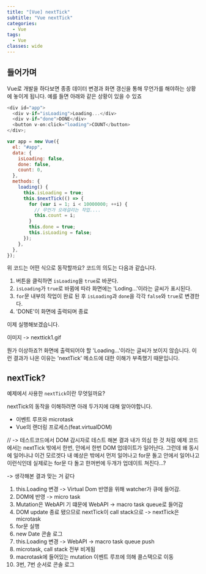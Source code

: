 ```yaml
---
title: "[Vue] nextTick"
subtitle: "Vue nextTick"
categories:
  - Vue
tags:
  - Vue
classes: wide
---
```


## 들어가며

Vue로 개발을 하다보면 종종 데이터 변경과 화면 갱신을 통해 무언가를 해야하는 상황에 놓이게 됩니다.
예를 들면 아래와 같은 상황이 있을 수 있죠

```javascript
<div id="app">
  <div v-if="isLoading">Loading...</div>
  <div v-if="done">DONE</div>
  <button v-on:click="loading">COUNT</button>
</div>;

var app = new Vue({
  el: "#app",
  data: {
    isLoading: false,
    done: false,
    count: 0,
  },
  methods: {
    loading() {
      this.isLoading = true;
      this.$nextTick(() => {
        for (var i = 1; i < 10000000; ++i) {
          // 무언가 오래걸리는 작업....
          this.count = i;
        }
        this.done = true;
        this.isLoading = false;
      });
    },
  },
});
```

위 코드는 어떤 식으로 동작할까요? 코드의 의도는 다음과 같습니다.

1. 버튼을 클릭하면 `isLoading`을 `true`로 바꾼다.
2. `isLoading`가 `true`로 바뀜에 따라 화면에는 'Loding...'이라는 글씨가 표시된다.
3. `for`문 내부의 작업이 완료 된 후 `isLoading`과 `done`을 각각 `false`와 `true`로 변경한다.
4. 'DONE'이 화면에 출력되며 종료

이제 실행해보겠습니다.

이미지 -> nexttick1.gif

뭔가 이상하죠?! 화면에 출력되어야 할 'Loading...'이라는 글씨가 보이지 않습니다. 이런 결과가 나온 이유는 'nextTick' 메소드에 대한 이해가 부족했기 때문입니다.

## nextTick?

예제에서 사용한 `nextTick`이란 무엇일까요?

nextTick의 동작을 이해하려면 아래 두가지에 대해 알아야합니다.

- 이벤트 루프와 microtask
- Vue의 랜더링 프로세스(feat.virtualDOM)

// -> 테스트코드에서 DOM 감시자로 테스트 해본 결과 내가 의심 한 것 처럼 예제 코드에서는 nextTick 밖에서 한번, 안에서 한번 DOM 업데이트가 일어난다. 그런데 왜 동시에 일어나냐 이건 모르겟다 내 예상은 밖에서 먼저 일어나고 for문 돌고 안에서 일어나고 이런식인데 실제로는 for문 다 돌고 한꺼번에 두개가 업데이트 쳐진다...?

-> 생각해본 결과 맞는 거 같다

1. this.Loading 변경 -> Virtual Dom 반영을 위해 watcher가 큐에 들어감.
2. DOM에 반영 -> micro task
3. Mutation은 WebAPI 기 떄문에 WebAPI -> macro task queue로 들어감
4. DOM update 종료 됐으므로 nextTick이 call stack으로 -> nextTick은 microtask
5. for문 실행
6. new Date 콘솔 로그
7. this.Loading 변경 -> WebAPI -> macro task queue push
8. microtask, call stack 전부 비게됨
9. macrotask에 들어있는 mutation 이벤트 루프에 의해 콜스택으로 이동
10. 3번, 7번 순서로 콘솔 로그
